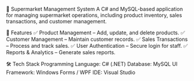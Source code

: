 📌 Supermarket Management System
A C# and MySQL-based application for managing supermarket operations, including product inventory, sales transactions, and customer management.


📜 Features
✅ Product Management – Add, update, and delete products.
✅ Customer Management – Maintain customer records.
✅ Sales Transactions – Process and track sales.
✅ User Authentication – Secure login for staff.
✅ Reports & Analytics – Generate sales reports.

🛠️ Tech Stack
Programming Language: C# (.NET)
Database: MySQL
UI Framework: Windows Forms / WPF
IDE: Visual Studio
